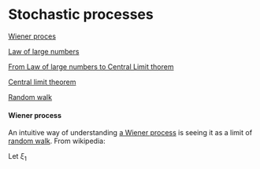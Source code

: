 # Stochastic processes #

[Wiener proces](#wiener-process)

[Law of large numbers](#law-of-large-numbers)

[From Law of large numbers to Central Limit thorem](#from-law-of-large-numbers-to-central-limit-thorem)

[Central limit theorem](#central-limit-theorem)

[Random walk](#random-walk)

#### Wiener process ####

An intuitive way of understanding [a Wiener process](https://en.wikipedia.org/wiki/Wiener_process) is seeing it as a limit of [random walk](https://github.com/joseprupi/randomwalk). From wikipedia:

Let $\xi_1$
